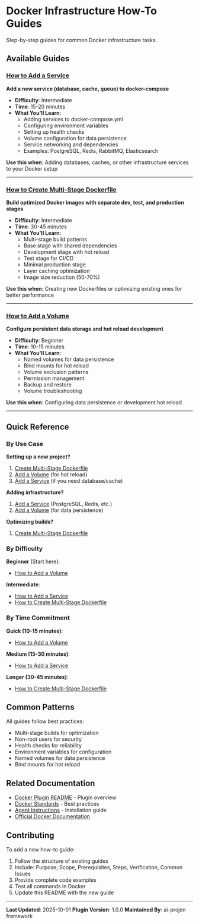 # Docker Infrastructure How-To Guides

Step-by-step guides for common Docker infrastructure tasks.

## Available Guides

### [How to Add a Service](how-to-add-a-service.md)
**Add a new service (database, cache, queue) to docker-compose**

- **Difficulty**: Intermediate
- **Time**: 15-20 minutes
- **What You'll Learn**:
  - Adding services to docker-compose.yml
  - Configuring environment variables
  - Setting up health checks
  - Volume configuration for data persistence
  - Service networking and dependencies
  - Examples: PostgreSQL, Redis, RabbitMQ, Elasticsearch

**Use this when**: Adding databases, caches, or other infrastructure services to your Docker setup

---

### [How to Create Multi-Stage Dockerfile](how-to-create-multi-stage-dockerfile.md)
**Build optimized Docker images with separate dev, test, and production stages**

- **Difficulty**: Intermediate
- **Time**: 30-45 minutes
- **What You'll Learn**:
  - Multi-stage build patterns
  - Base stage with shared dependencies
  - Development stage with hot reload
  - Test stage for CI/CD
  - Minimal production stage
  - Layer caching optimization
  - Image size reduction (50-70%)

**Use this when**: Creating new Dockerfiles or optimizing existing ones for better performance

---

### [How to Add a Volume](how-to-add-volume.md)
**Configure persistent data storage and hot reload development**

- **Difficulty**: Beginner
- **Time**: 10-15 minutes
- **What You'll Learn**:
  - Named volumes for data persistence
  - Bind mounts for hot reload
  - Volume exclusion patterns
  - Permission management
  - Backup and restore
  - Volume troubleshooting

**Use this when**: Configuring data persistence or development hot reload

---

## Quick Reference

### By Use Case

**Setting up a new project?**
1. [Create Multi-Stage Dockerfile](how-to-create-multi-stage-dockerfile.md)
2. [Add a Volume](how-to-add-volume.md) (for hot reload)
3. [Add a Service](how-to-add-a-service.md) (if you need database/cache)

**Adding infrastructure?**
1. [Add a Service](how-to-add-a-service.md) (PostgreSQL, Redis, etc.)
2. [Add a Volume](how-to-add-volume.md) (for data persistence)

**Optimizing builds?**
1. [Create Multi-Stage Dockerfile](how-to-create-multi-stage-dockerfile.md)

### By Difficulty

**Beginner** (Start here):
- [How to Add a Volume](how-to-add-volume.md)

**Intermediate**:
- [How to Add a Service](how-to-add-a-service.md)
- [How to Create Multi-Stage Dockerfile](how-to-create-multi-stage-dockerfile.md)

### By Time Commitment

**Quick (10-15 minutes)**:
- [How to Add a Volume](how-to-add-volume.md)

**Medium (15-30 minutes)**:
- [How to Add a Service](how-to-add-a-service.md)

**Longer (30-45 minutes)**:
- [How to Create Multi-Stage Dockerfile](how-to-create-multi-stage-dockerfile.md)

## Common Patterns

All guides follow best practices:
- Multi-stage builds for optimization
- Non-root users for security
- Health checks for reliability
- Environment variables for configuration
- Named volumes for data persistence
- Bind mounts for hot reload

## Related Documentation

- [Docker Plugin README](../README.md) - Plugin overview
- [Docker Standards](../standards/docker-standards.md) - Best practices
- [Agent Instructions](../AGENT_INSTRUCTIONS.md) - Installation guide
- [Official Docker Documentation](https://docs.docker.com/)

## Contributing

To add a new how-to guide:

1. Follow the structure of existing guides
2. Include: Purpose, Scope, Prerequisites, Steps, Verification, Common Issues
3. Provide complete code examples
4. Test all commands in Docker
5. Update this README with the new guide

---

**Last Updated**: 2025-10-01
**Plugin Version**: 1.0.0
**Maintained By**: ai-projen framework
